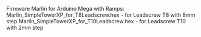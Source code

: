 Firmware Marlin for Arduino Mega with Ramps:
Marlin_SimpleTowerXP_for_T8Leadscrew.hex - for Leadscrew T8 with 8mm step
Marlin_SimpleTowerXP_for_T10Leadscrew.hex - for Leadscrew T10 with 2mm step